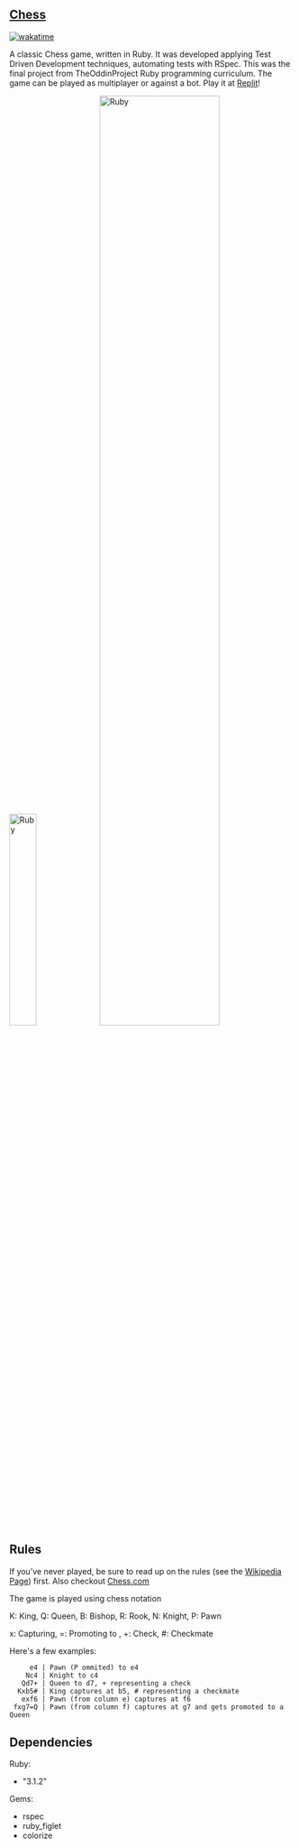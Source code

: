 ## [Chess](https://replit.com/@nullbr/chessgame)

[![wakatime](https://wakatime.com/badge/user/9450441a-ff7b-4805-b841-897d35ef3820/project/1fb3568a-af51-42c5-abbe-ea624d96a793.svg)](https://wakatime.com/badge/user/9450441a-ff7b-4805-b841-897d35ef3820/project/1fb3568a-af51-42c5-abbe-ea624d96a793)

A classic Chess game, written in Ruby. It was developed applying Test Driven Development techniques, automating tests with RSpec. This was the final project from TheOddinProject Ruby programming curriculum. The game can be played as multiplayer or against a bot. Play it at [Replit](https://replit.com/@nullbr/chessgame)!

<div style="display: inline_block">

  <img alt="Ruby" width="31%" src="https://user-images.githubusercontent.com/94543524/176027193-9a1a208f-87b0-4675-8bbb-5b7100d6cabb.jpg">
  <img alt="Ruby" width="65%" src="https://user-images.githubusercontent.com/94543524/176027212-5d367530-d76e-4120-8325-1cf1fc20ab3e.jpg">
  
</div>

## Rules

If you’ve never played, be sure to read up on the rules (see the [Wikipedia Page](https://en.wikipedia.org/wiki/Chess)) first. Also checkout [Chess.com](https://www.chess.com/learn-how-to-play-chess)

The game is played using chess notation

K: King, Q: Queen, B: Bishop, R: Rook, N: Knight, P: Pawn

x: Capturing, =: Promoting to , +: Check, #: Checkmate

Here's a few examples:

```
     e4 | Pawn (P ommited) to e4
    Nc4 | Knight to c4
   Qd7+ | Queen to d7, + representing a check
  Kxb5# | King captures at b5, # representing a checkmate
   exf6 | Pawn (from column e) captures at f6
 fxg7=Q | Pawn (from column f) captures at g7 and gets promoted to a Queen
```

## Dependencies

Ruby: 
- "3.1.2"

Gems:
- rspec
- ruby_figlet
- colorize

